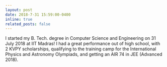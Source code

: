```yaml
---
layout: post
date: 2018-7-31 15:59:00-0400
inline: true
related_posts: false
---
```


I started my B. Tech. degree in Computer Science and Engineering on 31 July 2018 at IIT Madras! I had a great performance out of high school, with 2 KVPY scholarships, qualifying to the training camp for the International Physics and Astronomy Olympiads, and getting an AIR 74 in JEE (Advanced 2018).
